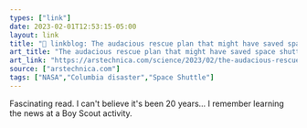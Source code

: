 ```yaml
---
types: ["link"]
date: 2023-02-01T12:53:15-05:00
layout: link
title: "🔗 linkblog: The audacious rescue plan that might have saved space shuttle Columbia | Ars Technica'"
art_title: "The audacious rescue plan that might have saved space shuttle Columbia | Ars Technica"
art_link: "https://arstechnica.com/science/2023/02/the-audacious-rescue-plan-that-might-have-saved-space-shuttle-columbia-2/"
source: ["arstechnica.com"]
tags: ["NASA","Columbia disaster","Space Shuttle"]
---
```

Fascinating read. I can't believe it's been 20 years... I remember learning the news at a Boy Scout activity.  
 

